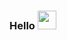 ### Hello <img  src="https://media3.giphy.com/media/7hHUh8p6oSPCxMFinj/giphy.gif?cid=ecf05e477g31o231t1nebadyiq0lfwbtfm41r8qk7kog7knp&rid=giphy.gif&ct=s" width="30px !important">
